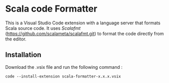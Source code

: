 # Scala code Formatter
This is a Visual Studio Code extension with a language server that formats Scala source code. It uses *Scalafmt* (https://github.com/scalameta/scalafmt.git) to format the code directly from the editor.

## Installation
Download the .vsix file and run the following command :
```shell
code --install-extension scala-formatter-x.x.x.vsix
``` 
